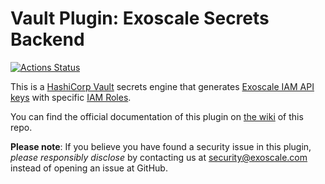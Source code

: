 # Vault Plugin: Exoscale Secrets Backend

[![Actions Status](https://github.com/exoscale/vault-plugin-secrets-exoscale/workflows/CI/badge.svg)](https://github.com/exoscale/vault-plugin-secrets-exoscale/actions?query=workflow%3ACI)

This is a [HashiCorp Vault](https://www.vaultproject.io/) secrets engine that generates [Exoscale IAM API keys](https://community.exoscale.com/documentation/iam/) with specific [IAM Roles](https://community.exoscale.com/documentation/iam/iam-api-key-roles-policies/#iam-roles).

You can find the official documentation of this plugin on [the wiki](https://github.com/exoscale/vault-plugin-secrets-exoscale/wiki) of this repo.

**Please note**: If you believe you have found a security issue in this plugin, _please responsibly disclose_ by contacting us at [security@exoscale.com](mailto:security@exoscale.com) instead of opening an issue at GitHub.
